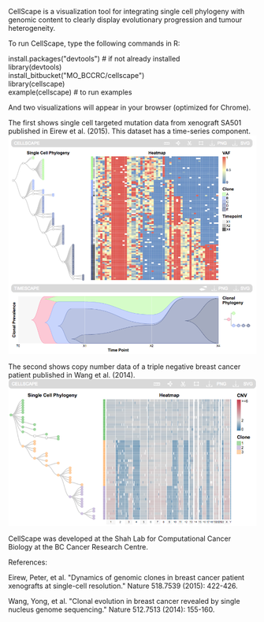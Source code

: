
CellScape is a visualization tool for integrating single cell phylogeny with genomic content to clearly display evolutionary progression and tumour heterogeneity. 

To run CellScape, type the following commands in R:

install.packages("devtools") # if not already installed  
library(devtools)  
install_bitbucket("MO_BCCRC/cellscape")  
library(cellscape)  
example(cellscape) # to run examples

And two visualizations will appear in your browser (optimized for Chrome).

The first shows single cell targeted mutation data from xenograft SA501 published in Eirew et al. (2015). This dataset has a time-series component.
![](cellscape_screenshot1.png)

The second shows copy number data of a triple negative breast cancer patient published in Wang et al. (2014).
![](cellscape_screenshot2.png)

CellScape was developed at the Shah Lab for Computational Cancer Biology at the BC Cancer Research Centre.

References:  

Eirew, Peter, et al. "Dynamics of genomic clones in breast cancer patient xenografts at single-cell resolution." Nature 518.7539 (2015): 422-426.

Wang, Yong, et al. "Clonal evolution in breast cancer revealed by single nucleus genome sequencing." Nature 512.7513 (2014): 155-160.
